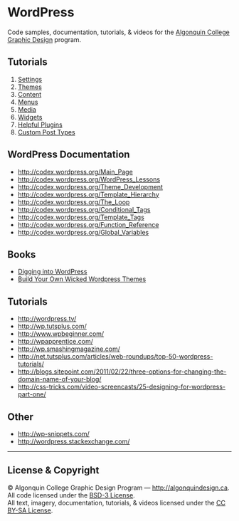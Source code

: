 # WordPress

Code samples, documentation, tutorials, & videos for the [Algonquin College Graphic Design](http://algonquindesign.ca) program.

## Tutorials

1. [Settings](settings.md)
2. [Themes](themes.md)
3. [Content](content.md)
4. [Menus](menus.md)
5. [Media](media.md)
6. [Widgets](widgets.md)
7. [Helpful Plugins](https://github.com/thomasjbradley/wp-theme-starter/blob/master/plugins/PLUGINS.md)
8. [Custom Post Types](custom-post-types.md)

## WordPress Documentation

- <http://codex.wordpress.org/Main_Page>
- <http://codex.wordpress.org/WordPress_Lessons>
- <http://codex.wordpress.org/Theme_Development>
- <http://codex.wordpress.org/Template_Hierarchy>
- <http://codex.wordpress.org/The_Loop>
- <http://codex.wordpress.org/Conditional_Tags>
- <http://codex.wordpress.org/Template_Tags>
- <http://codex.wordpress.org/Function_Reference>
- <http://codex.wordpress.org/Global_Variables>

## Books

- [Digging into WordPress](http://digwp.com/book/)
- [Build Your Own Wicked Wordpress Themes](http://www.amazon.ca/dp/0980455294/)

## Tutorials

- <http://wordpress.tv/>
- <http://wp.tutsplus.com/>
- <http://www.wpbeginner.com/>
- <http://wpapprentice.com/>
- <http://wp.smashingmagazine.com/>
- <http://net.tutsplus.com/articles/web-roundups/top-50-wordpress-tutorials/>
- <http://blogs.sitepoint.com/2011/02/22/three-options-for-changing-the-domain-name-of-your-blog/>
- <http://css-tricks.com/video-screencasts/25-designing-for-wordpress-part-one/>

## Other

- <http://wp-snippets.com/>
- <http://wordpress.stackexchange.com/>

---

## License & Copyright

© Algonquin College Graphic Design Program — <http://algonquindesign.ca>.	
All code licensed under the [BSD-3 License](LICENSE).	
All text, imagery, documentation, tutorials, & videos licensed under the [CC BY-SA License](http://creativecommons.org/licenses/by-sa/2.5/ca/deed.en_US).
